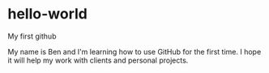 # hello-world
My first github


My name is Ben and I'm learning how to use GitHub for the first time. I hope it will help my work with clients and personal projects.
